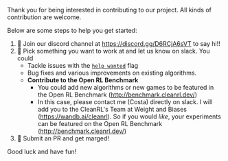 Thank you for being interested in contributing to our project. All kinds of contribution are welcome. 

Below are some steps to help you get started:

1. 👋 Join our discord channel at https://discord.gg/D6RCjA6sVT
to say hi!!
2. 🔨 Pick something you want to work at and let us know on slack. You could
    * Tackle issues with the [`help wanted`](https://github.com/vwxyzjn/cleanrl/issues?q=is%3Aissue+is%3Aopen+label%3A%22help+wanted%22) flag 
    * Bug fixes and various improvements on existing algorithms.
    * **Contribute to the Open RL Benchmark**
        * You could add new algorithms or new games to be featured in the Open RL Benchmark (http://benchmark.cleanrl.dev/)
        * In this case, please contact me (Costa) directly on slack. I will add you to the CleanRL's Team at Weight and Biases (https://wandb.ai/cleanrl). 
          So if you would *like*, your experiments can be featured on the Open RL Benchmark (http://benchmark.cleanrl.dev/)
3. 🎇 Submit an PR and get marged!

Good luck and have fun!

